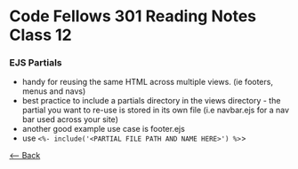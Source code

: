 # Code Fellows 301 Reading Notes Class 12

### EJS Partials

- handy for reusing the same HTML across multiple views. (ie footers, menus and navs)
- best practice to include a partials directory in the views directory - the partial you want to re-use is stored in its own file (i.e navbar.ejs for a nav bar used across your site)
- another good example use case is footer.ejs
- use `<%- include('<PARTIAL FILE PATH AND NAME HERE>') %>`>

[<-- Back](README.md)